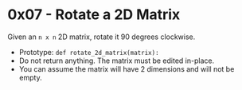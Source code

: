 # 0x07 - Rotate a 2D Matrix

Given an `n x n` 2D matrix, rotate it 90 degrees clockwise.
 - Prototype: `def rotate_2d_matrix(matrix):`
 - Do not return anything. The matrix must be edited in-place.
 - You can assume the matrix will have 2 dimensions and will not be empty.